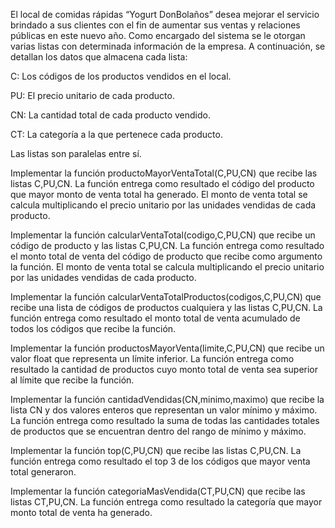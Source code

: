 El local de comidas rápidas “Yogurt DonBolaños” desea mejorar el servicio brindado a sus clientes con el fin de aumentar sus ventas y relaciones públicas en este nuevo año. Como encargado del sistema se le otorgan varias listas con determinada información de la empresa. A continuación, se detallan los datos que almacena cada lista:

C: Los códigos de los productos vendidos en el local.

PU: El precio unitario de cada producto.

CN: La cantidad total de cada producto vendido.

CT: La categoría a la que pertenece cada producto.

Las listas son paralelas entre sí.

Implementar la función productoMayorVentaTotal(C,PU,CN) que recibe las listas C,PU,CN. La función entrega como resultado el código del producto que mayor monto de venta total ha generado. El monto de venta total se calcula multiplicando el precio unitario por las unidades vendidas de cada producto.

Implementar la función calcularVentaTotal(codigo,C,PU,CN) que recibe un código de producto y las listas C,PU,CN. La función entrega como resultado el monto total de venta del código de producto que recibe como argumento la función. El monto de venta total se calcula multiplicando el precio unitario por las unidades vendidas de cada producto.

Implementar la función calcularVentaTotalProductos(codigos,C,PU,CN) que recibe una lista de códigos de productos cualquiera y las listas C,PU,CN. La función entrega como resultado el monto total de venta acumulado de todos los códigos que recibe la función.

Implementar la función productosMayorVenta(limite,C,PU,CN) que recibe un valor float que representa un límite inferior. La función entrega como resultado la cantidad de productos cuyo monto total de venta sea superior al límite que recibe la función.

Implementar la función cantidadVendidas(CN,minimo,maximo) que recibe la lista CN y dos valores enteros que representan un valor mínimo y máximo. La función entrega como resultado la suma de todas las cantidades totales de productos que se encuentran dentro del rango de mínimo y máximo.

Implementar la función top(C,PU,CN) que recibe las listas C,PU,CN. La función entrega como resultado el top 3 de los códigos que mayor venta total generaron.

Implementar la función categoriaMasVendida(CT,PU,CN) que recibe las listas CT,PU,CN. La función entrega como resultado la categoría que mayor monto total de venta ha generado.
